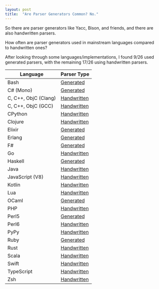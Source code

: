 ```yaml
---
layout: post
title:  "Are Parser Generators Common? No."
---
```


So there are parser generators like Yacc, Bison, and friends, and
there are also handwritten parsers.

How often are parser generators used in mainstream languages compared to
handwritten ones?

After looking through some languages/implementations, I found 9/26 used generated
parsers, with the remaining 17/26 using handwritten parsers.

| Language             | Parser Type                      |
| -------------------- | -------------------------------- |
| Bash                 | [Generated][zsh-parser]          |
| C# (Mono)            | [Generated][c-sharp-parser]      |
| C, C++, ObjC (Clang) | [Handwritten][clang-parser]      |
| C, C++, ObjC (GCC)   | [Handwritten][gcc-parser]        |
| CPython              | [Handwritten][cpython-parser]    |
| Clojure              | [Handwritten][clojure-parser]    |
| Elixir               | [Generated][elixir-parser]       |
| Erlang               | [Generated][erlang-parser]       |
| F#                   | [Generated][f-sharp-parser]      |
| Go                   | [Handwritten][go-parser]         |
| Haskell              | [Generated][haskell-parser]      |
| Java                 | [Handwritten][java-parser]       |
| JavaScript (V8)      | [Handwritten][js-v8-parser]      |
| Kotlin               | [Handwritten][kotlin-parser]     |
| Lua                  | [Handwritten][lua-parser]        |
| OCaml                | [Generated][ocaml-generated]     |
| PHP                  | [Handwritten][php-parser]        |
| Perl5                | [Generated][perl5-parser]        |
| Perl6                | [Handwritten][perl6-parser]      |
| PyPy                 | [Handwritten][pypy-parser]       |
| Ruby                 | [Generated][ruby-parser]         |
| Rust                 | [Handwritten][rust-parser]       |
| Scala                | [Handwritten][scala-parser]      |
| Swift                | [Handwritten][swift-parser]      |
| TypeScript           | [Handwritten][typescript-parser] |
| Zsh                  | [Handwritten][zsh-parser]        |

[lua-parser]: https://www.lua.org/source/5.3/lparser.c.html

[cpython-parser]: https://github.com/python/cpython/blob/d0f49d2f5085ca68e3dc8725f1fb1c9674bfb5ed/Parser/parser.c

[pypy-parser]: https://bitbucket.org/pypy/pypy/src/314ddd2d83c5e467aed4f64ab4b8b2fc0047540b/pypy/interpreter/pyparser/parser.py?at=default&fileviewer=file-view-default

[rust-parser]: https://github.com/rust-lang/rust/blob/79fcc58b24d85743d025fd880fca55748662ed3e/src/libsyntax/parse/parser.rs

[ocaml-generated]: https://github.com/ocaml/ocaml/blob/8c75b5f1d6133585bc6c9d96ac5af04b0624892a/parsing/parser.mly

[haskell-parser]: https://github.com/ghc/ghc/blob/4edc6d64d1bc1898c0974cf26c5713a3b2724a0b/compiler/parser/Parser.y

[gcc-parser]: https://github.com/gcc-mirror/gcc/blob/9c66b1e3a61119eb7cb762ff72c40e7309c16d55/gcc/c/c-parser.c

[clang-parser]: https://github.com/llvm-mirror/clang/blob/16f27fb3e9a4d061864859279b62392d602d2698/lib/Parse/Parser.cpp

[ruby-parser]: https://github.com/ruby/ruby/blob/e7db9df9820fd891742dba7ca977754e5d0c14ca/parse.y

[java-parser]: http://hg.openjdk.java.net/jdk/jdk/file/c93f14a4ae29/src/jdk.compiler/share/classes/com/sun/source/

[clojure-parser]: https://github.com/clojure/clojure/blob/16ebe679e6a5fd1c7c24df5f9b9b5056bc18d2ec/src/jvm/clojure/lang/Compiler.java

[scala-parser]: https://github.com/scala/scala/blob/b75bfc3b78dbc1b4f254c86d68c2289f2833ecd9/src/compiler/scala/tools/nsc/ast/parser/Parsers.scala

[kotlin-parser]: https://github.com/JetBrains/kotlin/blob/5dea245a37f6258bdc9ab14225a61ffbf76324f4/compiler/psi/src/org/jetbrains/kotlin/parsing/KotlinParsing.java

[c-sharp-parser]: https://github.com/mono/mono/blob/5bfe7a5d1bf980206e952fbc52b5c1deec342177/mcs/ilasm/parser/ILParser.jay

[f-sharp-parser]: https://github.com/fsharp/fsharp/blob/8a897723b74b5dbcfacbaef86e46755fb403074b/src/fsharp/pars.fsy

[php-parser]: https://github.com/php/php-src/blob/cdde07d059101a05bc43b79932b01d8228bcee40/Zend/zend_ast.c

[perl6-parser]: https://github.com/rakudo/rakudo/blob/19edeafd1cafc52d757e63fe1119ce5b7a5e34f9/src/Perl6/Actions.nqp

[zsh-parser]: https://github.com/zsh-users/zsh/blob/54d2c4fe5d4ea44dc6212f7c7dd119c4690c481e/Src/parse.c

[erlang-parser]: https://github.com/erlang/otp/blob/b2c338cb8d84567204765db87c7299519f1e1ad6/lib/compiler/src/core_parse.yrl

[elixir-parser]: https://github.com/elixir-lang/elixir/blob/40180f0f4a9085705f32f440d3f579479fe07d47/lib/elixir/src/elixir_parser.yrl

[swift-parser]: https://github.com/apple/swift/blob/3f787a1ad2d6774dfb9bf231e443fd771085efd4/lib/Parse/Parser.cpp

[js-v8-parser]: https://github.com/v8/v8/blob/5cfe1a6b121ad004ec3d73b137f84f558aac0efd/src/parsing/parser.cc

[typescript-parser]: https://github.com/Microsoft/TypeScript/blob/c57ff087d6b72f1ef5ffe54ab5c1b2710481bb94/src/compiler/parser.ts

[go-parser]: https://github.com/golang/go/blob/37db664c6cd480b578d6114854bc20c2bc3cddcd/src/go/parser/parser.go

[perl5-parser]: https://github.com/Perl/perl5/blob/5feab405f7eeeed2157687018ee9aad3088b4a64/perly.y
